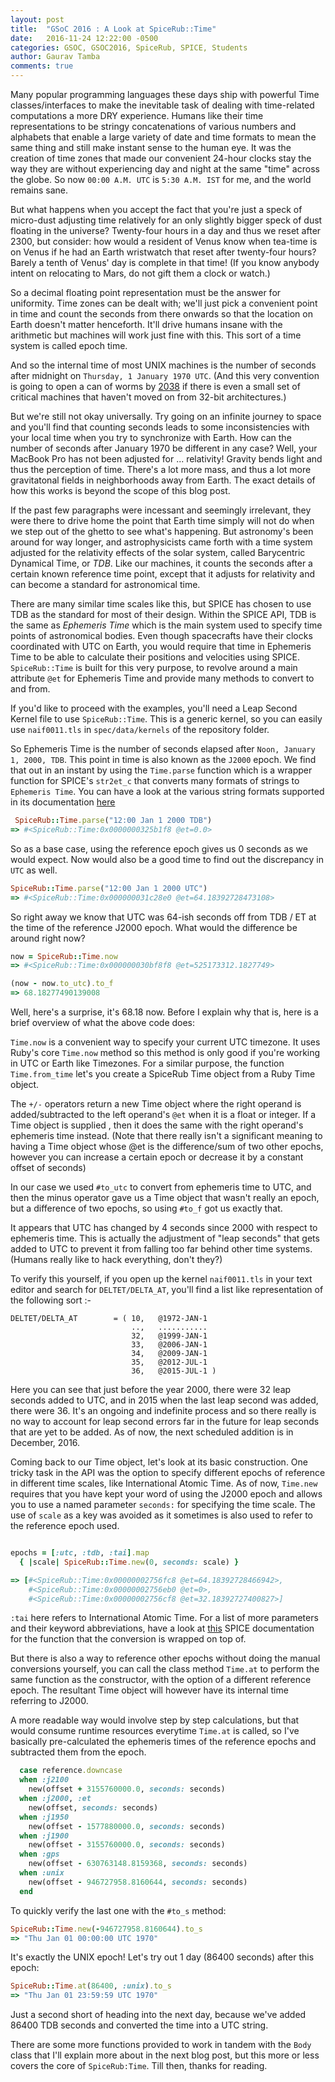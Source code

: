 ```yaml
---
layout: post
title:  "GSoC 2016 : A Look at SpiceRub::Time"
date:   2016-11-24 12:22:00 -0500
categories: GSOC, GSOC2016, SpiceRub, SPICE, Students
author: Gaurav Tamba
comments: true
---
```


Many popular programming languages these days ship with powerful Time
classes/interfaces to make the inevitable task of dealing with
time-related computations a more DRY experience. Humans like their
time representations to be stringy concatenations of various numbers
and alphabets that enable a large variety of date and time formats to
mean the same thing and still make instant sense to the human eye. It
was the creation of time zones that made our convenient 24-hour clocks
stay the way they are without experiencing day and night at the same
"time" across the globe. So now `00:00 A.M. UTC` is `5:30 A.M. IST`
for me, and the world remains sane.

But what happens when you accept the fact that you're just a speck of
micro-dust adjusting time relatively for an only slightly bigger speck
of dust floating in the universe? Twenty-four hours in a day and thus we reset
after 2300, but consider: how would a resident of Venus know
when tea-time is on Venus if he had an Earth wristwatch that reset
after twenty-four hours? Barely a tenth of Venus' day is complete in that time!
(If you know anybody intent on relocating to Mars, do not gift them a
clock or watch.)

So a decimal floating point representation must be the answer for
uniformity. Time zones can be dealt with; we'll just pick a convenient
point in time and count the seconds from there onwards so that the
location on Earth doesn't matter henceforth. It'll drive humans insane
with the arithmetic but machines will work just fine with this. This
sort of a time system is called epoch time.

And so the internal time of most UNIX machines is the number of
seconds after midnight on `Thursday, 1 January 1970 UTC`. (And this
very convention is going to open a can of worms by
[2038][time_paradox] if there is even a small set of critical machines
that haven't moved on from 32-bit architectures.)

But we're still not okay universally. Try going on an infinite journey
to space and you'll find that counting seconds leads to some
inconsistencies with your local time when you try to synchronize with
Earth. How can the number of seconds after January 1970 be different
in any case? Well, your MacBook Pro has not been adjusted for
... relativity! Gravity bends light and thus the perception of
time. There's a lot more mass, and thus a lot more gravitatonal fields
in neighborhoods away from Earth. The exact details of how this works
is beyond the scope of this blog post.

If the past few paragraphs were incessant and seemingly irrelevant,
they were there to drive home the point that Earth time simply will
not do when we step out of the ghetto to see what's happening. But
astronomy's been around for way longer, and astrophysicists came
forth with a time system adjusted for the relativity effects of the
solar system, called Barycentric Dynamical Time, or *TDB*. Like our
machines, it counts the seconds after a certain known reference time
point, except that it adjusts for relativity and can become a standard
for astronomical time.

There are many similar time scales like this, but SPICE has chosen to
use TDB as the standard for most of their design. Within the SPICE
API, TDB is the same as *Ephemeris Time* which is the main system used
to specify time points of astronomical bodies. Even though spacecrafts
have their clocks coordinated with UTC on Earth, you would require
that time in Ephemeris Time to be able to calculate their positions and
velocities using SPICE. `SpiceRub::Time` is built for this very purpose,
to revolve around a main attribute `@et` for Ephemeris Time and
provide many methods to convert to and from.

If you'd like to proceed with the examples, you'll need a Leap Second
Kernel file to use `SpiceRub::Time`. This is a generic kernel, so you
can easily use `naif0011.tls` in `spec/data/kernels` of the repository
folder.

So Ephemeris Time is the number of seconds elapsed after `Noon, January 1, 2000, TDB`. This point in time is also known as the `J2000`
epoch. We find that out in an instant by using the `Time.parse`
function which is a wrapper function for SPICE's `str2et_c` that
converts many formats of strings to `Ephemeris Time`. You can have a
look at the various string formats supported in its documentation
[here][str2et]

```ruby
 SpiceRub::Time.parse("12:00 Jan 1 2000 TDB")
=> #<SpiceRub::Time:0x0000000325b1f8 @et=0.0>
```

So as a base case, using the reference epoch gives us 0 seconds as we would expect. Now would also be a good time to find out the discrepancy in `UTC` as well.

```ruby
SpiceRub::Time.parse("12:00 Jan 1 2000 UTC")
=> #<SpiceRub::Time:0x000000031c28e0 @et=64.18392728473108>
```

So right away we know that UTC was 64-ish seconds off from TDB / ET at the time of the reference J2000 epoch. What would the difference be around right now?

```ruby
now = SpiceRub::Time.now
=> #<SpiceRub::Time:0x000000030bf8f8 @et=525173312.1827749>

(now - now.to_utc).to_f
=> 68.18277490139008

```

Well, here's a surprise, it's 68.18 now. Before I explain why that is,
here is a brief overview of what the above code does:

`Time.now` is a convenient way to specify your current UTC
timezone. It uses Ruby's core `Time.now` method so this method is only
good if you're working in UTC or Earth like Timezones. For a similar
purpose, the function `Time.from_time` let's you create a SpiceRub
Time object from a Ruby Time object.

The `+/-` operators return a new Time object where the right operand
is added/subtracted to the left operand's `@et` when it is a float or
integer. If a Time object is supplied , then it does the same with the
right operand's ephemeris time instead. (Note that there really isn't
a significant meaning to having a Time object whose @et is the
difference/sum of two other epochs, however you can increase a certain
epoch or decrease it by a constant offset of seconds)

In our case we used `#to_utc` to convert from ephemeris time to UTC,
and then the minus operator gave us a Time object that wasn't really
an epoch, but a difference of two epochs, so using `#to_f` got us
exactly that.

It appears that UTC has changed by 4 seconds since 2000 with respect
to ephemeris time. This is actually the adjustment of "leap seconds"
that gets added to UTC to prevent it from falling too far behind other
time systems. (Humans really like to hack everything, don't they?)

To verify this yourself, if you open up the kernel `naif0011.tls` in your
text editor and search for `DELTET/DELTA_AT`, you'll find a list like
representation of the following sort :-

```
DELTET/DELTA_AT        = ( 10,   @1972-JAN-1
                           ..,   ...........
                           32,   @1999-JAN-1
                           33,   @2006-JAN-1
                           34,   @2009-JAN-1
                           35,   @2012-JUL-1
                           36,   @2015-JUL-1 )
```

Here you can see that just before the year 2000, there were 32 leap
seconds added to UTC, and in 2015 when the last leap second was added,
there were 36. It's an ongoing and indefinite process and so there
really is no way to account for leap second errors far in the future
for leap seconds that are yet to be added. As of now, the next
scheduled addition is in December, 2016.

Coming back to our Time object, let's look at its basic
construction. One tricky task in the API was the option to specify
different epochs of reference in different time scales, like
International Atomic Time. As of now, `Time.new` requires that you
have kept your word of using the J2000 epoch and allows you to use a
named parameter `seconds:` for specifying the time scale. The use of
`scale` as a key was avoided as it sometimes is also used to refer to the
reference epoch used.

```ruby

epochs = [:utc, :tdb, :tai].map 
  { |scale| SpiceRub::Time.new(0, seconds: scale) }

=> [#<SpiceRub::Time:0x00000002756fc8 @et=64.18392728466942>,
    #<SpiceRub::Time:0x00000002756eb0 @et=0>,
    #<SpiceRub::Time:0x00000002756cf8 @et=32.18392727400827>]
```

`:tai` here refers to International Atomic Time. For a list of more
parameters and their keyword abbreviations, have a look at
[this][unitim] SPICE documentation for the function that the
conversion is wrapped on top of.

But there is also a way to reference other epochs without doing the
manual conversions yourself, you can call the class method `Time.at`
to perform the same function as the constructor, with the option of a
different reference epoch. The resultant Time object will however have
its internal time referring to J2000.

A more readable way would involve step by step calculations, but that
would consume runtime resources everytime `Time.at` is called, so I've
basically pre-calculated the ephemeris times of the reference epochs
and subtracted them from the epoch.

```ruby
  case reference.downcase
  when :j2100
    new(offset + 3155760000.0, seconds: seconds)
  when :j2000, :et
    new(offset, seconds: seconds)      
  when :j1950
    new(offset - 1577880000.0, seconds: seconds)
  when :j1900
    new(offset - 3155760000.0, seconds: seconds)
  when :gps
    new(offset - 630763148.8159368, seconds: seconds)
  when :unix
    new(offset - 946727958.8160644, seconds: seconds)
  end
```

To quickly verify the last one with the `#to_s` method:

```ruby
SpiceRub::Time.new(-946727958.8160644).to_s
=> "Thu Jan 01 00:00:00 UTC 1970"
```

It's exactly the UNIX epoch! Let's try out 1 day (86400 seconds) after
this epoch:

```ruby
SpiceRub::Time.at(86400, :unix).to_s
=> "Thu Jan 01 23:59:59 UTC 1970"
```

Just a second short of heading into the next day, because we've added
86400 TDB seconds and converted the time into a UTC string.

There are some more functions provided to work in tandem with the
`Body` class that I'll explain more about in the next blog post, but
this more or less covers the core of `SpiceRub:Time`. Till then,
thanks for reading.

[spicerub]: https://github.com/sciruby/spice_rub
[toolkit]: https://naif.jpl.nasa.gov/naif/toolkit_C.html
[time_paradox]: https://en.wikipedia.org/wiki/Year_2038_problem
[unitim]: https://naif.jpl.nasa.gov/pub/naif/toolkit_docs/C/cspice/unitim_c.html
[str2et]: https://naif.jpl.nasa.gov/pub/naif/toolkit_docs/C/cspice/str2et_c.html